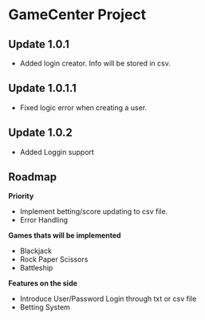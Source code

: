 # ****GameCenter Project****

## Update 1.0.1

- Added login creator. Info will be stored in csv. 

## Update 1.0.1.1

- Fixed logic error when creating a user.

## Update 1.0.2

- Added Loggin support

## **Roadmap**

**Priority**

- Implement betting/score updating to csv file. 
- Error Handling

**Games thats will be implemented**
- Blackjack 
- Rock Paper Scissors 
- Battleship

**Features on the side** 
- Introduce User/Password Login through txt or csv file  
- Betting System